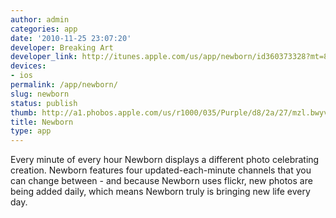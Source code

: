 ```yaml
---
author: admin
categories: app
date: '2010-11-25 23:07:20'
developer: Breaking Art
developer_link: http://itunes.apple.com/us/app/newborn/id360373328?mt=8
devices: 
- ios
permalink: /app/newborn/
slug: newborn
status: publish
thumb: http://a1.phobos.apple.com/us/r1000/035/Purple/d8/2a/27/mzl.bwyvqmyp.175x175-75.jpg
title: Newborn
type: app
---
```


Every minute of every hour Newborn displays a different photo celebrating creation. Newborn features four updated-each-minute channels that you can change between - and because Newborn uses flickr, new photos are being added daily, which means Newborn truly is bringing new life every day.